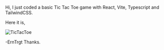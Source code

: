 Hi, I just coded a basic Tic Tac Toe game with React, Vite, Typescript and TailwindCSS.

Here it is,

![TicTacToe](https://github.com/ErnTrgt/TicTacToe-W-Typescript/assets/73036710/5ac7a063-fd68-4578-829e-99274ae5339a)

-ErnTrgt
Thanks.
